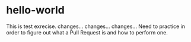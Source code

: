 # hello-world
This is test exrecise.
changes...
changes...
changes...
Need to practice in order to figure out what a Pull Request is
and how to perform one.
